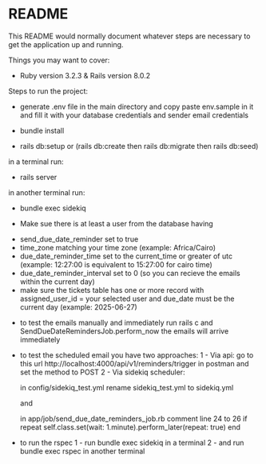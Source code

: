 # README

This README would normally document whatever steps are necessary to get the
application up and running.

Things you may want to cover:

* Ruby version 3.2.3 & Rails version 8.0.2

Steps to run the project:
* generate .env file in the main directory and copy paste env.sample in it and fill it with your database credentials and sender email    credentials

* bundle install

* rails db:setup or (rails db:create then rails db:migrate then rails db:seed)

in a terminal run:
* rails server

in another terminal run:
* bundle exec sidekiq

* Make sue there is at least a user from the database having 
- send_due_date_reminder set to true
- time_zone matching your time zone (example: Africa/Cairo)
- due_date_reminder_time set to the current_time or greater of utc (example: 12:27:00 is equivalent to 15:27:00 for cairo time)
- due_date_reminder_interval set to 0 (so you can recieve the emails within the current day)
- make sure the tickets table has one or more record with assigned_user_id = your selected user and due_date must be the current day (example:
2025-06-27)

* to test the emails manually and immediately run rails c and SendDueDateRemindersJob.perform_now the emails will arrive immediately

* to test the scheduled email you have two approaches: 
1 - Via api: go to this url http://localhost:4000/api/v1/reminders/trigger in postman and set the method to POST
2 - Via sidekiq scheduler:

    in config/sidekiq_test.yml
    rename sidekiq_test.yml to sidekiq.yml

    and

    in app/job/send_due_date_reminders_job.rb
    comment line 24 to 26
    if repeat
      self.class.set(wait: 1.minute).perform_later(repeat: true)
    end

* to run the rspec 
1 - run bundle exec sidekiq in a terminal
2 - and run bundle exec rspec in another terminal 




